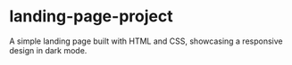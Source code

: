 # landing-page-project
A simple landing page built with HTML and CSS, showcasing a responsive design in dark mode.

